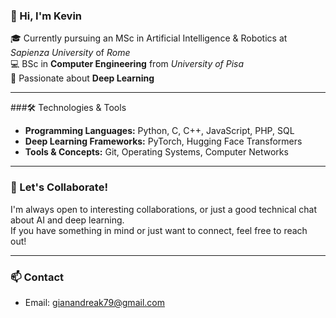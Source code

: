 ### 👋 Hi, I'm Kevin

🎓 Currently pursuing an MSc in Artificial Intelligence & Robotics at *Sapienza University* of *Rome*  
💻 BSc in **Computer Engineering** from *University of Pisa*  
🧠 Passionate about **Deep Learning**

---

###🛠️ Technologies & Tools

- **Programming Languages:** Python, C, C++, JavaScript, PHP, SQL  
- **Deep Learning Frameworks:** PyTorch, Hugging Face Transformers    
- **Tools & Concepts:** Git, Operating Systems, Computer Networks  

---

### 🤝 Let's Collaborate!

I'm always open to interesting collaborations, or just a good technical chat about AI and deep learning.  
If you have something in mind or just want to connect, feel free to reach out!

---

### 📫 Contact

-  Email: gianandreak79@gmail.com
